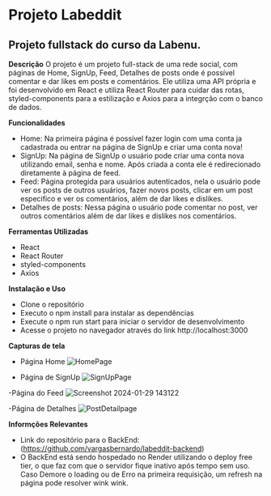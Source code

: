 # Projeto Labeddit
## Projeto fullstack do curso da Labenu.

**Descrição**
  O projeto é um projeto full-stack de uma rede social, com páginas de Home, SignUp, Feed, Detalhes de posts onde é possível comentar e dar likes em posts e comentários. 
Ele utiliza uma API própria e foi desenvolvido em React e utiliza React Router para cuidar das rotas, styled-components para a estilização e Axios para a integrção com o banco de dados.

**Funcionalidades** 
- Home: Na primeira página é possível fazer login com uma conta ja cadastrada ou entrar na página de SignUp e criar uma conta nova!
- SignUp: Na página de SignUp o usuário pode criar uma conta nova utilizando email, senha e nome. Após criada a conta ele é redirecionado diretamente à página de feed.
- Feed: Página protegida para usuários autenticados, nela o usuário pode ver os posts de outros usuários, fazer novos posts, clicar em um post especifico e ver os comentários, além de dar likes e dislikes.
- Detalhes de posts: Nessa página o usuário pode comentar no post, ver outros comentários além de dar likes e dislikes nos comentários.

**Ferramentas Utilizadas**
- React
- React Router
- styled-components
- Axios

**Instalação e Uso**
- Clone o repositório
- Executo o npm install para instalar as dependências
- Execute o npm run start para iniciar o servidor de desenvolvimento
- Acesse o projeto no navegador através do link http://localhost:3000

**Capturas de tela**
- Página Home
 ![HomePage](https://github.com/vargasbernardo/labeddit-frontend/assets/114179673/36725217-89ba-41b4-bf07-6a78d7b32704)

- Página de SignUp
![SignUpPage](https://github.com/vargasbernardo/labeddit-frontend/assets/114179673/1914c3e1-bc22-4f49-8d3f-a28c4520d229)

-Página do Feed
![Screenshot 2024-01-29 143122](https://github.com/vargasbernardo/labeddit-frontend/assets/114179673/69d1d944-c0ee-4913-bb3b-6e47021e6083)

-Página de Detalhes
![PostDetailpage](https://github.com/vargasbernardo/labeddit-frontend/assets/114179673/e7c4b4d2-56b9-49df-a915-271e83597136)

**Informções Relevantes**
- Link do repositório para o BackEnd: (https://github.com/vargasbernardo/labeddit-backend)
- O BackEnd está sendo hospedado no Render utilizando o deploy free tier, o que faz com que o servidor fique inativo após tempo sem uso. Caso Demore o loading ou de Erro na primeira requisição, um refresh na página pode resolver wink wink.
